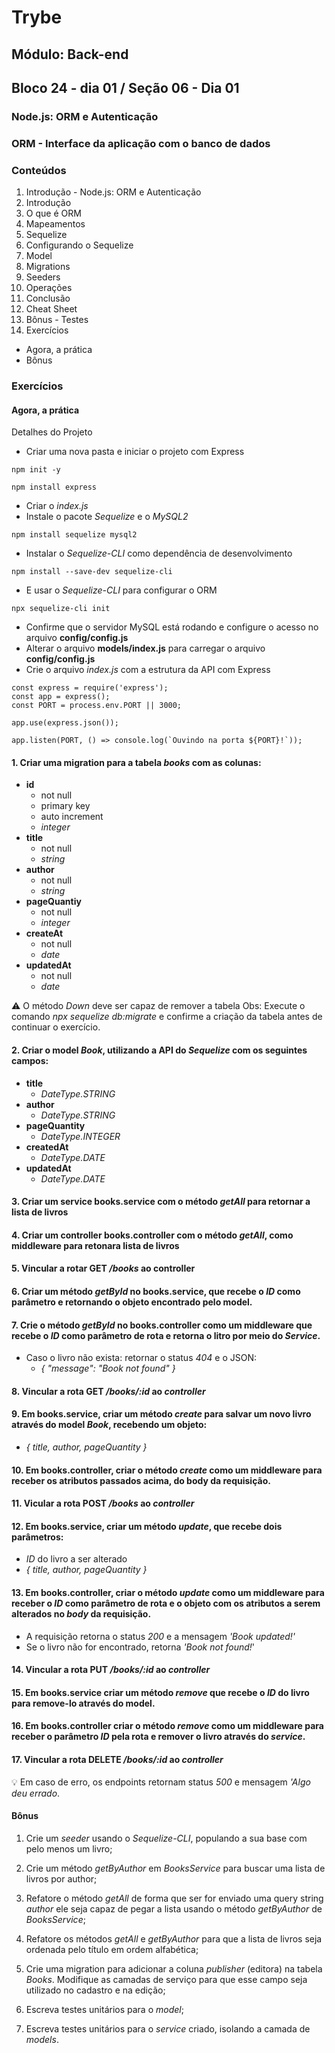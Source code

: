 # Trybe
## Módulo: Back-end
## Bloco 24 - dia 01 / Seção 06 - Dia 01
### Node.js: ORM e Autenticação
### ORM - Interface da aplicação com o banco de dados

### Conteúdos

1. Introdução - Node.js: ORM e Autenticação
2. Introdução
3. O que é ORM
4. Mapeamentos
5. Sequelize
6. Configurando o Sequelize
7. Model
8. Migrations
9. Seeders
10. Operações
11. Conclusão
12. Cheat Sheet
13. Bônus - Testes
14. Exercícios
  - Agora, a prática
  - Bônus

### Exercícios
#### Agora, a prática

Detalhes do Projeto
- Criar uma nova pasta e iniciar o projeto com Express
```
npm init -y

npm install express
```
- Criar o _index.js_
- Instale o pacote _Sequelize_ e o _MySQL2_
```
npm install sequelize mysql2
```
- Instalar o _Sequelize-CLI_ como dependência de desenvolvimento
```
npm install --save-dev sequelize-cli
```
- E usar o _Sequelize-CLI_ para configurar o ORM
```
npx sequelize-cli init
```
- Confirme que o servidor MySQL está rodando e configure o acesso no arquivo __config/config.js__
- Alterar o arquivo __models/index.js__ para carregar o arquivo __config/config.js__
- Crie o arquivo _index.js_ com a estrutura da API com Express
```
const express = require('express');
const app = express();
const PORT = process.env.PORT || 3000;

app.use(express.json());

app.listen(PORT, () => console.log(`Ouvindo na porta ${PORT}!`));
```

#### 1. Criar uma migration para a tabela _books_ com as colunas:
- __id__
  - not null
  - primary key
  - auto increment
  - _integer_
- __title__
  - not null
  - _string_
- __author__
  - not null
  - _string_
- __pageQuantiy__
  - not null
  - _integer_
- __createAt__
  - not null
  - _date_
- __updatedAt__
  - not null
  - _date_

⚠️ O método _Down_ deve ser capaz de remover a tabela
Obs: Execute o comando _npx sequelize db:migrate_ e confirme a criação da tabela antes de continuar o exercício.

#### 2. Criar o model _Book_, utilizando a API do _Sequelize_ com os seguintes campos:
- __title__
  - _DateType.STRING_
- __author__
  - _DateType.STRING_
- __pageQuantity__
  - _DateType.INTEGER_
- __createdAt__
  - _DateType.DATE_
- __updatedAt__
  - _DateType.DATE_

#### 3. Criar um service __books.service__ com o método _getAll_ para retornar a lista de livros

#### 4.  Criar um controller __books.controller__ com o método _getAll_, como middleware para retonara lista de livros

#### 5. Vincular a rotar __GET__ _/books_ ao controller

#### 6. Criar um método _getById_ no __books.service__, que recebe o _ID_ como parâmetro e retornando o objeto encontrado pelo model.

#### 7. Crie o método _getById_ no __books.controller__ como um middleware que recebe o _ID_ como parâmetro de rota e retorna o litro por meio do _Service_.
- Caso o livro não exista: retornar o status _404_ e o JSON:
  - _{ "message": "Book not found" }_

#### 8. Vincular a rota __GET__ _/books/:id_ ao _controller_

#### 9. Em __books.service__, criar um método _create_ para salvar um novo livro através do model _Book_, recebendo um objeto:
  - _{ title, author, pageQuantity }_

#### 10. Em __books.controller__, criar o método _create_ como um middleware para receber os atributos passados acima, do body da requisição.

#### 11. Vicular a rota __POST__ _/books_ ao _controller_

#### 12. Em __books.service__, criar um método _update_, que recebe dois parâmetros:
  - _ID_ do livro a ser alterado
  - _{ title, author, pageQuantity }_

#### 13. Em __books.controller__, criar o método _update_ como um  middleware para receber o _ID_ como parâmetro de rota e o objeto com os atributos a serem alterados no _body_ da requisição.
  - A requisição retorna o status _200_ e a mensagem _'Book updated!'_
  - Se o livro não for encontrado, retorna _'Book not found!_'

#### 14. Vincular a rota __PUT__ _/books/:id_ ao _controller_

#### 15. Em __books.service__ criar um método _remove_ que recebe o _ID_ do livro para remove-lo através do model.

#### 16. Em __books.controller__ criar o método _remove_ como um middleware para receber o parâmetro _ID_ pela rota e remover o livro através do _service_.

#### 17. Vincular a rota __DELETE__ _/books/:id_ ao _controller_

💡 Em caso de erro, os endpoints retornam status _500_ e mensagem _'Algo deu errado_.


#### Bônus

1. Crie um _seeder_ usando o _Sequelize-CLI_, populando a sua base com pelo menos um livro;

2. Crie um método _getByAuthor_ em _BooksService_ para buscar uma lista de livros por author;

3. Refatore o método _getAll_ de forma que ser for enviado uma query string _author_ ele seja capaz de pegar a lista usando o método _getByAuthor_ de _BooksService_;

4. Refatore os métodos _getAll_ e _getByAuthor_ para que a lista de livros seja ordenada pelo título em ordem alfabética;

5. Crie uma migration para adicionar a coluna _publisher_ (editora) na tabela _Books_. Modifique as camadas de serviço para que esse campo seja utilizado no cadastro e na edição;

6. Escreva testes unitários para o _model_;

7. Escreva testes unitários para o _service_ criado, isolando a camada de _models_.